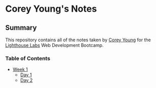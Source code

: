 # Corey Young's Notes

## Summary
This repository contains all of the notes taken by [Corey Young](https://github.com/Cor23) for the [Lighthouse Labs](https://www.lighthouselabs.ca/) Web Development Bootcamp.

### Table of Contents
* [Week 1](/Week_1)
  * [Day 1](/Week_1/Day_1/)
  * [Day 2](/Week_1/Day_2/)